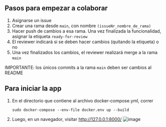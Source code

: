 ## Pasos para empezar a colaborar

1. Asignarse un issue
2. Crear una rama desde `main`, con nombre `(issueNr_nombre_de_rama)`
3. Hacer push de cambios a esa rama. Una vez finalizada la funcionalidad, asignar la etiqueta `ready-for-review`
4. El reviewer indicará si se deben hacer cambios (quitando la etiqueta) o no
5. Una vez finalizados los cambios, el reviewer realizará merge a la rama `main`

IMPORTANTE: los únicos commits a la rama `main` deben ser cambios al README

## Para iniciar la app

1. En el directorio que contiene al archivo docker-compose.yml, correr
   ```
   sudo docker-compose --env-file docker.env up --build
   ```

2. Luego, en un navegador, visitar http://127.0.0.1:8000/
   ![image](https://github.com/gianfranco-s/proyecto_resto/assets/69116761/28f9a720-9293-4a90-942a-73eff50eb03d)

